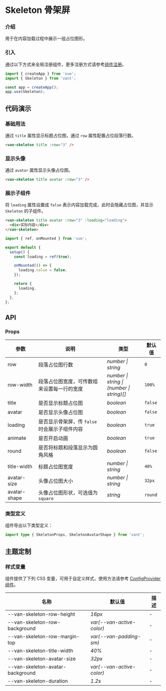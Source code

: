 # Skeleton 骨架屏

### 介绍

用于在内容加载过程中展示一组占位图形。

### 引入

通过以下方式来全局注册组件，更多注册方式请参考[组件注册](#/zh-CN/advanced-usage#zu-jian-zhu-ce)。

```js
import { createApp } from 'vue';
import { Skeleton } from 'vant';

const app = createApp();
app.use(Skeleton);
```

## 代码演示

### 基础用法

通过 `title` 属性显示标题占位图，通过 `row` 属性配置占位段落行数。

```html
<van-skeleton title :row="3" />
```

### 显示头像

通过 `avatar` 属性显示头像占位图。

```html
<van-skeleton title avatar :row="3" />
```

### 展示子组件

将 `loading` 属性设置成 `false` 表示内容加载完成，此时会隐藏占位图，并显示 `Skeleton` 的子组件。

```html
<van-skeleton title avatar :row="3" :loading="loading">
  <div>实际内容</div>
</van-skeleton>
```

```js
import { ref, onMounted } from 'vue';

export default {
  setup() {
    const loading = ref(true);

    onMounted(() => {
      loading.value = false;
    });

    return {
      loading,
    };
  },
};
```

## API

### Props

| 参数 | 说明 | 类型 | 默认值 |
| --- | --- | --- | --- |
| row | 段落占位图行数 | _number \| string_ | `0` |
| row-width | 段落占位图宽度，可传数组来设置每一行的宽度 | _number \| string \|<br>(number \| string)[]_ | `100%` |
| title | 是否显示标题占位图 | _boolean_ | `false` |
| avatar | 是否显示头像占位图 | _boolean_ | `false` |
| loading | 是否显示骨架屏，传 `false` 时会展示子组件内容 | _boolean_ | `true` |
| animate | 是否开启动画 | _boolean_ | `true` |
| round | 是否将标题和段落显示为圆角风格 | _boolean_ | `false` |
| title-width | 标题占位图宽度 | _number \| string_ | `40%` |
| avatar-size | 头像占位图大小 | _number \| string_ | `32px` |
| avatar-shape | 头像占位图形状，可选值为 `square` | _string_ | `round` |

### 类型定义

组件导出以下类型定义：

```ts
import type { SkeletonProps, SkeletonAvatarShape } from 'vant';
```

## 主题定制

### 样式变量

组件提供了下列 CSS 变量，可用于自定义样式，使用方法请参考 [ConfigProvider 组件](#/zh-CN/config-provider)。

| 名称                             | 默认值                    | 描述 |
| -------------------------------- | ------------------------- | ---- |
| --van-skeleton-row-height        | _16px_                    | -    |
| --van-skeleton-row-background    | _var(--van-active-color)_ | -    |
| --van-skeleton-row-margin-top    | _var(--van-padding-sm)_   | -    |
| --van-skeleton-title-width       | _40%_                     | -    |
| --van-skeleton-avatar-size       | _32px_                    | -    |
| --van-skeleton-avatar-background | _var(--van-active-color)_ | -    |
| --van-skeleton-duration          | _1.2s_                    | -    |
